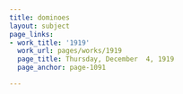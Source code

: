 ```yaml
---
title: dominoes
layout: subject
page_links:
- work_title: '1919'
  work_url: pages/works/1919
  page_title: Thursday, December  4, 1919
  page_anchor: page-1091

---
```

